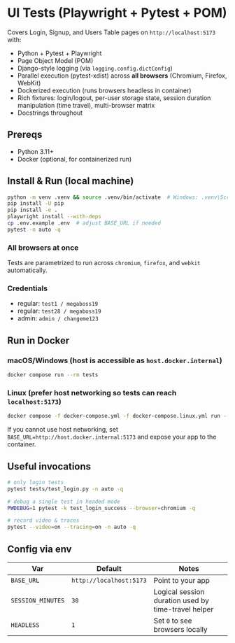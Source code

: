 # UI Tests (Playwright + Pytest + POM)

Covers Login, Signup, and Users Table pages on `http://localhost:5173` with:
- Python + Pytest + Playwright
- Page Object Model (POM)
- Django-style logging (via `logging.config.dictConfig`)
- Parallel execution (pytest-xdist) across **all browsers** (Chromium, Firefox, WebKit)
- Dockerized execution (runs browsers headless in container)
- Rich fixtures: login/logout, per-user storage state, session duration manipulation (time travel), multi-browser matrix
- Docstrings throughout

## Prereqs
- Python 3.11+
- Docker (optional, for containerized run)

## Install & Run (local machine)
```bash
python -m venv .venv && source .venv/bin/activate  # Windows: .venv\Scripts\activate
pip install -U pip
pip install -e .
playwright install --with-deps
cp .env.example .env  # adjust BASE_URL if needed
pytest -n auto -q
```

### All browsers at once
Tests are parametrized to run across `chromium`, `firefox`, and `webkit` automatically.

### Credentials
- regular: `test1 / megaboss19`
- regular: `test28 / megaboss19`
- admin:   `admin / changeme123`

## Run in Docker
### macOS/Windows (host is accessible as `host.docker.internal`)
```bash
docker compose run --rm tests
```

### Linux (prefer host networking so tests can reach `localhost:5173`)
```bash
docker compose -f docker-compose.yml -f docker-compose.linux.yml run --rm tests
```
If you cannot use host networking, set `BASE_URL=http://host.docker.internal:5173` and expose your app to the container.

## Useful invocations
```bash
# only login tests
pytest tests/test_login.py -n auto -q

# debug a single test in headed mode
PWDEBUG=1 pytest -k test_login_success --browser=chromium -q

# record video & traces
pytest --video=on --tracing=on -n auto -q
```

## Config via env
| Var | Default | Notes |
|-----|---------|-------|
| `BASE_URL` | `http://localhost:5173` | Point to your app |
| `SESSION_MINUTES` | `30` | Logical session duration used by time-travel helper |
| `HEADLESS` | `1` | Set `0` to see browsers locally |
